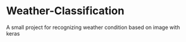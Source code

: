 # Weather-Classification
A small project for recognizing weather condition based on image with keras
